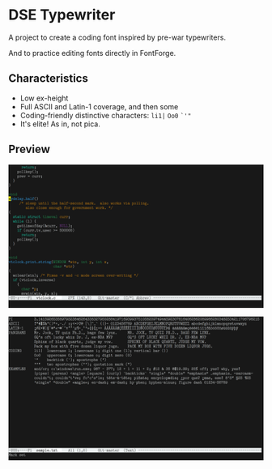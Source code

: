 # DSE Typewriter

A project to create a coding font inspired by pre-war typewriters.

And to practice editing fonts directly in FontForge.

## Characteristics

-   Low ex-height
-   Full ASCII and Latin-1 coverage, and then some
-   Coding-friendly distinctive characters: `li1|` `Oo0` `` `'" ``
-   It's elite!  As in, not pica.

## Preview

![Coding](images/2020-02-27-coding-2.png)

![Demo](images/2020-02-27-ascii-2.png)
